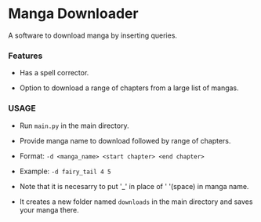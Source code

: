 Manga Downloader
================

A software to download manga by inserting queries.

### Features

* Has a spell corrector.

* Option to download a range of chapters from a large list of mangas.

### USAGE

* Run `main.py` in the main directory.

* Provide manga name to download followed by range of chapters.

* Format:
    `-d <manga_name> <start chapter> <end chapter>`

* Example:
     `-d fairy_tail 4 5` 

* Note that it is necesarry to put '_' in place of ' '(space) in manga name.

* It creates a new folder named `downloads` in the main directory and saves
  your manga there.
